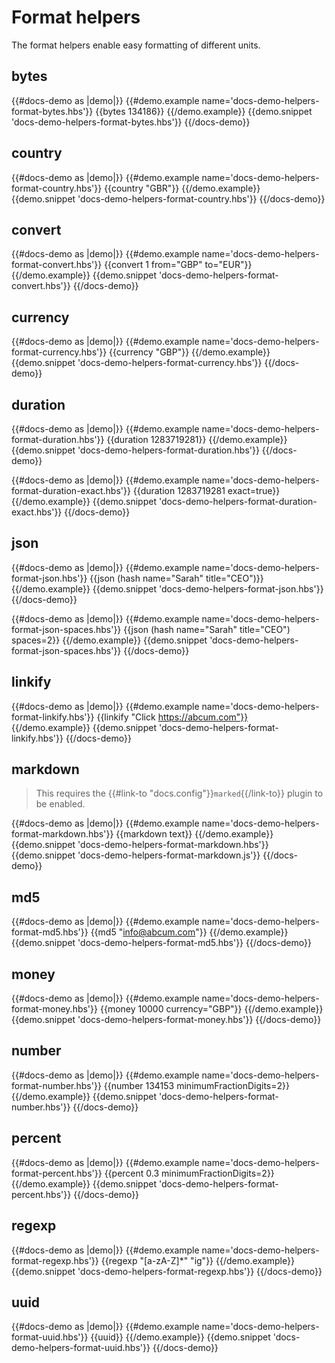 # Format helpers

The format helpers enable easy formatting of different units.

## bytes

{{#docs-demo as |demo|}}
	{{#demo.example name='docs-demo-helpers-format-bytes.hbs'}}
		{{bytes 134186}}
	{{/demo.example}}
	{{demo.snippet 'docs-demo-helpers-format-bytes.hbs'}}
{{/docs-demo}}

## country

{{#docs-demo as |demo|}}
	{{#demo.example name='docs-demo-helpers-format-country.hbs'}}
		{{country "GBR"}}
	{{/demo.example}}
	{{demo.snippet 'docs-demo-helpers-format-country.hbs'}}
{{/docs-demo}}

## convert

{{#docs-demo as |demo|}}
	{{#demo.example name='docs-demo-helpers-format-convert.hbs'}}
		{{convert 1 from="GBP" to="EUR"}}
	{{/demo.example}}
	{{demo.snippet 'docs-demo-helpers-format-convert.hbs'}}
{{/docs-demo}}

## currency

{{#docs-demo as |demo|}}
	{{#demo.example name='docs-demo-helpers-format-currency.hbs'}}
		{{currency "GBP"}}
	{{/demo.example}}
	{{demo.snippet 'docs-demo-helpers-format-currency.hbs'}}
{{/docs-demo}}

## duration

{{#docs-demo as |demo|}}
	{{#demo.example name='docs-demo-helpers-format-duration.hbs'}}
		{{duration 1283719281}}
	{{/demo.example}}
	{{demo.snippet 'docs-demo-helpers-format-duration.hbs'}}
{{/docs-demo}}

{{#docs-demo as |demo|}}
	{{#demo.example name='docs-demo-helpers-format-duration-exact.hbs'}}
		{{duration 1283719281 exact=true}}
	{{/demo.example}}
	{{demo.snippet 'docs-demo-helpers-format-duration-exact.hbs'}}
{{/docs-demo}}

## json

{{#docs-demo as |demo|}}
	{{#demo.example name='docs-demo-helpers-format-json.hbs'}}
		{{json (hash name="Sarah" title="CEO")}}
	{{/demo.example}}
	{{demo.snippet 'docs-demo-helpers-format-json.hbs'}}
{{/docs-demo}}

{{#docs-demo as |demo|}}
	{{#demo.example name='docs-demo-helpers-format-json-spaces.hbs'}}
		{{json (hash name="Sarah" title="CEO") spaces=2}}
	{{/demo.example}}
	{{demo.snippet 'docs-demo-helpers-format-json-spaces.hbs'}}
{{/docs-demo}}

## linkify

{{#docs-demo as |demo|}}
	{{#demo.example name='docs-demo-helpers-format-linkify.hbs'}}
		{{linkify "Click https://abcum.com"}}
	{{/demo.example}}
	{{demo.snippet 'docs-demo-helpers-format-linkify.hbs'}}
{{/docs-demo}}

## markdown

> This requires the {{#link-to "docs.config"}}`marked`{{/link-to}} plugin to be enabled.

{{#docs-demo as |demo|}}
	{{#demo.example name='docs-demo-helpers-format-markdown.hbs'}}
		{{markdown text}}
	{{/demo.example}}
	{{demo.snippet 'docs-demo-helpers-format-markdown.hbs'}}
	{{demo.snippet 'docs-demo-helpers-format-markdown.js'}}
{{/docs-demo}}

## md5  

{{#docs-demo as |demo|}}
	{{#demo.example name='docs-demo-helpers-format-md5.hbs'}}
		{{md5 "info@abcum.com"}}
	{{/demo.example}}
	{{demo.snippet 'docs-demo-helpers-format-md5.hbs'}}
{{/docs-demo}}

## money

{{#docs-demo as |demo|}}
	{{#demo.example name='docs-demo-helpers-format-money.hbs'}}
		{{money 10000 currency="GBP"}}
	{{/demo.example}}
	{{demo.snippet 'docs-demo-helpers-format-money.hbs'}}
{{/docs-demo}}

## number

{{#docs-demo as |demo|}}
	{{#demo.example name='docs-demo-helpers-format-number.hbs'}}
		{{number 134153 minimumFractionDigits=2}}
	{{/demo.example}}
	{{demo.snippet 'docs-demo-helpers-format-number.hbs'}}
{{/docs-demo}}

## percent

{{#docs-demo as |demo|}}
	{{#demo.example name='docs-demo-helpers-format-percent.hbs'}}
		{{percent 0.3 minimumFractionDigits=2}}
	{{/demo.example}}
	{{demo.snippet 'docs-demo-helpers-format-percent.hbs'}}
{{/docs-demo}}

## regexp

{{#docs-demo as |demo|}}
	{{#demo.example name='docs-demo-helpers-format-regexp.hbs'}}
		{{regexp "[a-zA-Z]*" "ig"}}
	{{/demo.example}}
	{{demo.snippet 'docs-demo-helpers-format-regexp.hbs'}}
{{/docs-demo}}

## uuid

{{#docs-demo as |demo|}}
	{{#demo.example name='docs-demo-helpers-format-uuid.hbs'}}
		{{uuid}}
	{{/demo.example}}
	{{demo.snippet 'docs-demo-helpers-format-uuid.hbs'}}
{{/docs-demo}}


